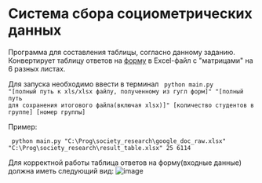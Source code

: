 # Система сбора социометрических данных

Программа для составления таблицы, согласно данному заданию. Конвертирует таблицу ответов на [форму](https://docs.google.com/forms/d/1DqNI7FpK0Tc3gMhmwqlesUNj930d-cXYYx7fxzQ7Pmc/edit) в Excel-файл с "матрицами" на 6 разных листах.

Для запуска необходимо ввести в терминал <code> python main.py "[полный путь к xls/xlsx файлу, полученному из гугл форм]" "[полный путь для сохранения итогового файла(включая xlsx)]" [количество студентов в группе] [номер группы] </code>

Пример:

<code> python main.py "C:\Prog\society_research\google_doc_raw.xlsx" "C:\Prog\society_research\result_table.xlsx" 25 6114 </code>

Для корректной работы таблица ответов на форму(входные данные) должна иметь следующий вид: 
![image](https://github.com/user-attachments/assets/8027aaed-3bad-45b2-829e-31a1579b73b5)
